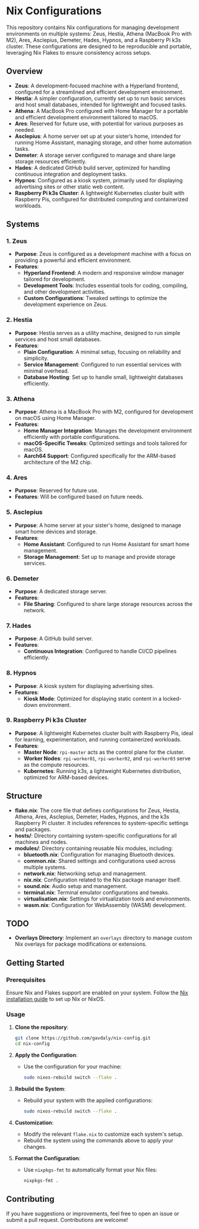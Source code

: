 # Nix Configurations

This repository contains Nix configurations for managing development environments on multiple systems: Zeus, Hestia, Athena (MacBook Pro with M2), Ares, Asclepius, Demeter, Hades, Hypnos, and a Raspberry Pi k3s cluster. These configurations are designed to be reproducible and portable, leveraging Nix Flakes to ensure consistency across setups.

## Overview

- **Zeus**: A development-focused machine with a Hyperland frontend, configured for a streamlined and efficient development environment.
- **Hestia**: A simpler configuration, currently set up to run basic services and host small databases, intended for lightweight and focused tasks.
- **Athena**: A MacBook Pro configured with Home Manager for a portable and efficient development environment tailored to macOS.
- **Ares**: Reserved for future use, with potential for various purposes as needed.
- **Asclepius**: A home server set up at your sister’s home, intended for running Home Assistant, managing storage, and other home automation tasks.
- **Demeter**: A storage server configured to manage and share large storage resources efficiently.
- **Hades**: A dedicated GitHub build server, optimized for handling continuous integration and deployment tasks.
- **Hypnos**: Configured as a kiosk system, primarily used for displaying advertising sites or other static web content.
- **Raspberry Pi k3s Cluster**: A lightweight Kubernetes cluster built with Raspberry Pis, configured for distributed computing and containerized workloads.

## Systems

### 1. **Zeus**
   - **Purpose**: Zeus is configured as a development machine with a focus on providing a powerful and efficient environment.
   - **Features**:
     - **Hyperland Frontend**: A modern and responsive window manager tailored for development.
     - **Development Tools**: Includes essential tools for coding, compiling, and other development activities.
     - **Custom Configurations**: Tweaked settings to optimize the development experience on Zeus.

### 2. **Hestia**
   - **Purpose**: Hestia serves as a utility machine, designed to run simple services and host small databases.
   - **Features**:
     - **Plain Configuration**: A minimal setup, focusing on reliability and simplicity.
     - **Service Management**: Configured to run essential services with minimal overhead.
     - **Database Hosting**: Set up to handle small, lightweight databases efficiently.

### 3. **Athena**
   - **Purpose**: Athena is a MacBook Pro with M2, configured for development on macOS using Home Manager.
   - **Features**:
     - **Home Manager Integration**: Manages the development environment efficiently with portable configurations.
     - **macOS-Specific Tweaks**: Optimized settings and tools tailored for macOS.
     - **Aarch64 Support**: Configured specifically for the ARM-based architecture of the M2 chip.

### 4. **Ares**
   - **Purpose**: Reserved for future use.
   - **Features**: Will be configured based on future needs.

### 5. **Asclepius**
   - **Purpose**: A home server at your sister's home, designed to manage smart home devices and storage.
   - **Features**:
     - **Home Assistant**: Configured to run Home Assistant for smart home management.
     - **Storage Management**: Set up to manage and provide storage services.

### 6. **Demeter**
   - **Purpose**: A dedicated storage server.
   - **Features**:
     - **File Sharing**: Configured to share large storage resources across the network.

### 7. **Hades**
   - **Purpose**: A GitHub build server.
   - **Features**:
     - **Continuous Integration**: Configured to handle CI/CD pipelines efficiently.

### 8. **Hypnos**
   - **Purpose**: A kiosk system for displaying advertising sites.
   - **Features**:
     - **Kiosk Mode**: Optimized for displaying static content in a locked-down environment.

### 9. **Raspberry Pi k3s Cluster**
   - **Purpose**: A lightweight Kubernetes cluster built with Raspberry Pis, ideal for learning, experimentation, and running containerized workloads.
   - **Features**:
     - **Master Node**: `rpi-master` acts as the control plane for the cluster.
     - **Worker Nodes**: `rpi-worker01`, `rpi-worker02`, and `rpi-worker03` serve as the compute resources.
     - **Kubernetes**: Running k3s, a lightweight Kubernetes distribution, optimized for ARM-based devices.

## Structure

- **flake.nix**: The core file that defines configurations for Zeus, Hestia, Athena, Ares, Asclepius, Demeter, Hades, Hypnos, and the k3s Raspberry Pi cluster. It includes references to system-specific settings and packages.
- **hosts/**: Directory containing system-specific configurations for all machines and nodes.
- **modules/**: Directory containing reusable Nix modules, including:
  - **bluetooth.nix**: Configuration for managing Bluetooth devices.
  - **common.nix**: Shared settings and configurations used across multiple systems.
  - **network.nix**: Networking setup and management.
  - **nix.nix**: Configuration related to the Nix package manager itself.
  - **sound.nix**: Audio setup and management.
  - **terminal.nix**: Terminal emulator configurations and tweaks.
  - **virtualisation.nix**: Settings for virtualization tools and environments.
  - **wasm.nix**: Configuration for WebAssembly (WASM) development.

## TODO

- **Overlays Directory**: Implement an `overlays` directory to manage custom Nix overlays for package modifications or extensions.

## Getting Started

### Prerequisites

Ensure Nix and Flakes support are enabled on your system. Follow the [Nix installation guide](https://nixos.org/download.html) to set up Nix or NixOS.

### Usage

1. **Clone the repository**:
   ```bash
   git clone https://github.com/gavdaly/nix-config.git
   cd nix-config
   ```

2. **Apply the Configuration**:
   - Use the configuration for your machine:
     ```bash
     sudo nixos-rebuild switch --flake .
     ```

3. **Rebuild the System**:
   - Rebuild your system with the applied configurations:
     ```bash
     sudo nixos-rebuild switch --flake .
     ```

4. **Customization**:
   - Modify the relevant `flake.nix` to customize each system's setup.
   - Rebuild the system using the commands above to apply your changes.

5. **Format the Configuration**:
   - Use `nixpkgs-fmt` to automatically format your Nix files:
     ```bash
     nixpkgs-fmt .
     ```

## Contributing

If you have suggestions or improvements, feel free to open an issue or submit a pull request. Contributions are welcome!